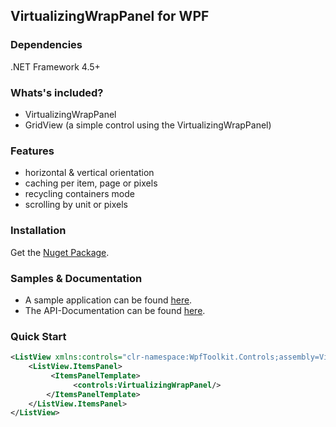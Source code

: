 ## VirtualizingWrapPanel for WPF

### Dependencies

.NET Framework 4.5+

### Whats's included?
* VirtualizingWrapPanel
* GridView (a simple control using the VirtualizingWrapPanel)

### Features
* horizontal & vertical orientation
* caching per item, page or pixels
* recycling containers mode
* scrolling by unit or pixels

### Installation
Get the [Nuget Package](https://www.nuget.org/packages/VirtualizingWrapPanel/).

### Samples & Documentation 
* A sample application can be found [here](https://gitlab.com/s.baeumlisberger/virtualizing-wrap-panel/tree/master/VirtualizingWrapPanelSamples).
* The API-Documentation can be found [here](http://s.baeumlisberger.gitlab.io/virtualizing-wrap-panel/api/WpfToolkit.Controls.html).

### Quick Start
```xml
<ListView xmlns:controls="clr-namespace:WpfToolkit.Controls;assembly=VirtualizingWrapPanel">
    <ListView.ItemsPanel>
         <ItemsPanelTemplate>
              <controls:VirtualizingWrapPanel/>
        </ItemsPanelTemplate>
    </ListView.ItemsPanel>
</ListView>
```